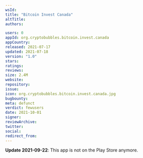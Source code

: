 ```yaml
---
wsId: 
title: "Bitcoin Invest Canada"
altTitle: 
authors:

users: 0
appId: org.cryptobubbles.bitcoin.invest.canada
appCountry: 
released: 2021-07-17
updated: 2021-07-18
version: "1.0"
stars: 
ratings: 
reviews: 
size: 2.4M
website: 
repository: 
issue: 
icon: org.cryptobubbles.bitcoin.invest.canada.jpg
bugbounty: 
meta: defunct
verdict: fewusers
date: 2021-10-01
signer: 
reviewArchive:
twitter: 
social:
redirect_from:
---
```


**Update 2021-09-22**: This app is not on the Play Store anymore.
